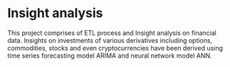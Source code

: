 # Insight analysis
 This project comprises of ETL process and Insight analysis on financial data. Insights on investments of various derivatives including options, commodities, stocks and even cryptocurrencies have been derived using time series forecasting model ARIMA and neural network model ANN. 
